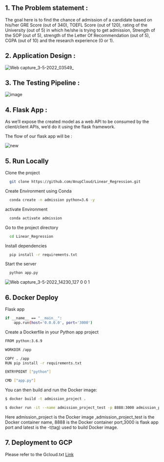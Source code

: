 ## 1. The Problem statement :
The goal here is to find the chance of admission of a candidate based on his/her GRE Score 
(out of 340), TOEFL Score (out of 120), rating of the University (out of 5) in which he/she 
is trying to get admission, Strength of the SOP (out of 5), strength of the Letter Of 
Recommendation (out of 5), CGPA (out of 10) and the research experience (0 or 1).

## 2. Application Design :
![Web capture_3-5-2022_03549_](https://user-images.githubusercontent.com/52250527/166309450-bb3ab2bb-97f4-4e63-8926-6399b5465fd8.jpeg)

## 3. The Testing Pipeline :
![image](https://user-images.githubusercontent.com/52250527/166309833-cbc0de95-b04f-4e5e-8def-7ced91760648.png)

## 4. Flask App :
As we’ll expose the created model as a web API to be consumed by the client/client APIs, 
we’d do it using the flask framework.

The flow of our flask app will be :


![new](https://user-images.githubusercontent.com/52250527/166314231-c6aa1ff1-2e7a-4bef-b439-ca2747836779.png)


## 5. Run Locally

Clone the project

```bash
  git clone https://github.com/AnupCloud/Linear_Regression.git
```
Create Environment using Conda

```bash
  conda create -n admission python=3.6 -y
```
activate Environment
```bash
  conda activate admission
```

Go to the project directory

```bash
  cd Linear_Regression
```

Install dependencies

```bash
  pip install -r requirements.txt
```

Start the server

```bash
  python app.py
```



![Web capture_3-5-2022_14230_127 0 0 1](https://user-images.githubusercontent.com/52250527/166324548-429a2069-7aa9-43a9-9d82-dd212571dd26.jpeg)


## 6. Docker Deploy

Flask app
```bash
if __name__ == "__main__":
    app.run(host='0.0.0.0', port='3000')
```

Create a Dockerfile in your Python app project

```bash
FROM python:3.6.9

WORKDIR /app

COPY . /app
RUN pip install -r requirements.txt

ENTRYPOINT ["python"]

CMD ["app.py"]
```
You can then build and run the Docker image:
```bash
$ docker build -t admission_project .
```
```bash
$ docker run -it --name admission_project_test -p 8888:3000 admission_project:latest
```
Here admission_project is the Docker image ,admission_project_test is the Docker container name,
8888 is the Docker container port,3000 is flask app port and latest is the -t(tag) used to build Docker image.


## 7. Deployment to GCP
Please refer to the Gcloud.txt 
[Link](https://github.com/AnupCloud/Linear_Regression/blob/master/Gcloud.txt)
